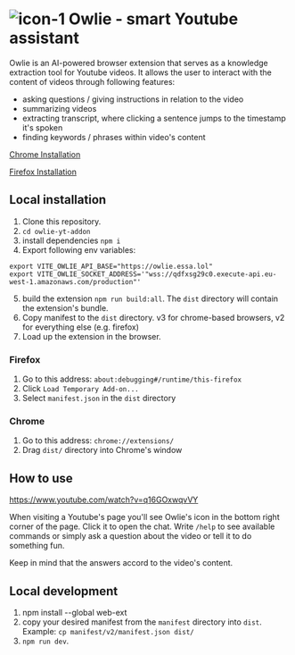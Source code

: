 # ![icon-1](https://user-images.githubusercontent.com/64603095/216782866-7c19a5bc-ade7-41ee-ab51-f8399684c8b9.png) Owlie - smart Youtube assistant


Owlie is an AI-powered browser extension that serves as a knowledge extraction tool for Youtube videos. It allows the user to interact with the content of videos through following features:
- asking questions / giving instructions in relation to the video
- summarizing videos
- extracting transcript, where clicking a sentence jumps to the timestamp it's spoken
- finding keywords / phrases within video's content

[Chrome Installation
](https://chrome.google.com/webstore/detail/owlie-youtube-assistant/bfgonahdcbgiamjgenobcjbngblgidjg)

[Firefox Installation](https://addons.mozilla.org/es/firefox/addon/owlie-youtube-assistant/)

## Local installation

1. Clone this repository.
2. `cd owlie-yt-addon`
3. install dependencies `npm i`
4. Export following env variables:

```
export VITE_OWLIE_API_BASE="https://owlie.essa.lol"
export VITE_OWLIE_SOCKET_ADDRESS='"wss://qdfxsg29c0.execute-api.eu-west-1.amazonaws.com/production"'
```

5. build the extension `npm run build:all`. The `dist` directory will contain the extension's bundle.
6. Copy manifest to the `dist` directory. v3 for chrome-based browsers, v2 for everything else (e.g. firefox)
7. Load up the extension in the browser.

### Firefox

1. Go to this address: `about:debugging#/runtime/this-firefox`
2. Click `Load Temporary Add-on...`
3. Select `manifest.json` in the `dist` directory

### Chrome

1. Go to this address: `chrome://extensions/`
2. Drag `dist/` directory into Chrome's window

## How to use

https://www.youtube.com/watch?v=q16GOxwqvVY

When visiting a Youtube's page you'll see Owlie's icon in the bottom right corner of the page. Click it to open the chat. Write `/help` to see available commands or simply ask a question about the video or tell it to do something fun.

Keep in mind that the answers accord to the video's content.

## Local development

1. npm install --global web-ext
2. copy your desired manifest from the `manifest` directory into `dist`. Example: `cp manifest/v2/manifest.json dist/`
3. `npm run dev`. 
